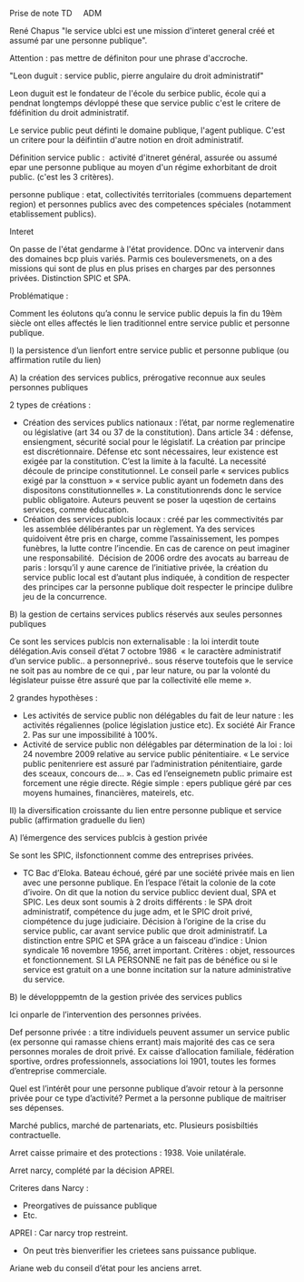 Prise de note TD     ADM

  

René Chapus "le service ublci est une mission d'interet general créé et assumé par une personne publique". 

  

Attention : pas mettre de définiton pour une phrase d'accroche. 

  

"Leon duguit : service public, pierre angulaire du droit administratif"

  

Leon duguit est le fondateur de l'école du serbice public, école qui a pendnat longtemps dévloppé these que service public c'est le critere de fdéfinition du droit administratif. 

  

Le service public peut définti le domaine publique, l'agent publique. C'est un critere pour la déifintiin d'autre notion en droit administratif. 

  

Définition service public :  activité d'itneret général, assurée ou assumé epar une personne publique au moyen d'un régime exhorbitant de droit public. (c'est les 3 critères).

  

personne publique : etat, collectivités territoriales (commuens departement region) et personnes publics avec des competences spéciales (notamment etablissement publics).

  

Interet

On passe de l'état gendarme à l'état providence. DOnc va intervenir dans des domaines bcp pluis variés. Parmis ces bouleversmenets, on a des missions qui sont de plus en plus prises en charges par des personnes privées. Distinction SPIC et SPA. 

  

Problématique : 

  

Comment les éolutons qu’a connu le service public depuis la fin du 19èm siècle ont elles affectés le lien traditionnel entre service public et personne publique. 

  

  

I) la persistence d’un lienfort entre service public et personne publique (ou affirmation rutile du lien)

  

A) la création des services publics, prérogative reconnue aux seules personnes publiques

2 types de créations : 

- Création des services publics nationaux : l’état, par norme reglemenatire ou législative (art 34 ou 37 de la constitution). Dans article 34 : défense, ensiengment, sécurité social pour le législatif. La création par principe est discrétionnaire. Défense etc sont nécessaires, leur existence est exigée par la constitution. C’est la limite à la faculté. La necessité découle de principe constitutionnel. Le conseil parle « services publics exigé par la consttuon » « service public ayant un fodemetn dans des dispositons constitutionnelles ». La constitutionrends donc le service public obligatoire. Auteurs peuvent se poser la uqestion de certains services, comme éducation. 
- Création des services publcis locaux : créé par les commectivités par les assemblée délibérantes par un règlement. Ya des services quidoivent être pris en charge, comme l’assainissement, les pompes funèbres, la lutte contre l’incendie. En cas de carence on peut imaginer une responsabilité.  Décision de 2006 ordre des avocats au barreau de paris : lorsqu’il y aune carence de l’initiative privée, la création du service public local est d’autant plus indiquée, à condition de respecter des principes car la personne publique doit respecter le principe dulibre jeu de la concurrence.

  

B) la gestion de certains services publics réservés aux seules personnes publiques

  

Ce sont les services publcis non externalisable : la loi interdit toute délégation.Avis conseil d’état 7 octobre 1986  « le caractère administratif d’un service public.. a personneprivé.. sous réserve toutefois que le service ne soit pas au nombre de ce qui , par leur nature, ou par la volonté du législateur puisse être assuré que par la collectivité elle meme ». 

  

2 grandes hypothèses : 

- Les activités de service public non délégables du fait de leur nature : les activités régaliennes (police législation justice etc). Ex société Air France 2. Pas sur une impossibilité à 100%. 
- Activité de service public non délégables par détermination de la loi : loi 24 novembre 2009 relative au service public pénitentiaire. « Le service public penitenriere est assuré par l’administration pénitentiaire, garde des sceaux, concours de… ». Cas ed l’enseignemetn public primaire est forcement une régie directe. Régie simple : epers publique géré par ces moyens humaines, financières, mateirels, etc. 

  

II) la diversification croissante du lien entre personne publique et service public (affirmation graduelle du lien)

  

A) l’émergence des services publcis à gestion privée

  

Se sont les SPIC, ilsfonctionnent comme des entreprises privées. 

- TC Bac d’Eloka. Bateau échoué, géré par une société privée mais en lien avec une personne publique. En l’espace l’était la colonie de la cote d’ivoire. On dit que la notion du service publicc devient dual, SPA et SPIC. Les deux sont soumis à 2 droits différents : le SPA droit administratif, compétence du juge adm, et le SPIC droit privé, ciompétence du juge judiciaire. Décision à l’origine de la crise du service public, car avant service public que droit administratif. La distinction entre SPIC et SPA grâce a un faisceau d’indice : Union syndicale 16 novembre 1956, arret important. Critères : objet, ressources et fonctionnement. SI LA PERSONNE ne fait pas de bénéfice ou si le service est gratuit on a une bonne incitation sur la nature administrative du service. 

  

B) le développpemtn de la gestion privée des services publics

Ici onparle de l’intervention des personnes privées. 

  

  

Def personne privée : a titre individuels peuvent assumer un service public (ex personne qui ramasse chiens errant) mais majorité des cas ce sera personnes morales de droit privé. Ex caisse d’allocation familiale, fédération sportive, ordres professionnels, associations loi 1901, toutes les formes d’entreprise commerciale. 

  

Quel est l’intérêt pour une personne publique d’avoir retour à la personne privée pour ce type d’activité? Permet a la personne publique de maitriser ses dépenses. 

  

Marché publics, marché de partenariats, etc. Plusieurs posisbiltiés contractuelle. 

  

Arret caisse primaire et des protections : 1938. Voie unilatérale.

  

Arret narcy, complété par la décision APREI. 

  

Criteres dans Narcy :

- Preorgatives de puissance publique
- Etc. 

  

APREI : Car narcy trop restreint.

- On peut très bienverifier les crietees sans puissance publique. 

  

  

Ariane web du conseil d’état pour les anciens arret.